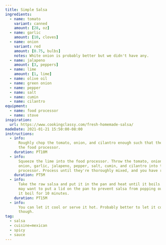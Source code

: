 ```yaml
---
title: Simple Salsa
ingredients:
  - name: tomato
    variant: canned
    amount: [28, oz]
  - name: garlic
    amount: [10, cloves]
  - name: onion
    variant: red
    amount: [0.75, bulbs]
    notes: White onion is probably better but we didn't have any.
  - name: jalapeno
    amount: [3, peppers]
  - name: lime
    amount: [1, lime]
  - name: olive oil
  - name: green onion
  - name: pepper
  - name: salt
  - name: cumin
  - name: cilantro
equipment:
  - name: food processor
  - name: stove
inspiration:
  url: https://www.cookingclassy.com/fresh-homemade-salsa/
madeDate: 2021-01-21 15:50:00-08:00
instructions:
  - info:
      Roughly chop the tomato, onion, and cilantro enough such that they fit in
      the food processor.
    duration: PT10M
  - info:
      Squeeze the lime into the food processor. Throw the tomato, onion, green
      onion, garlic, jalapeno, pepper, salt, cumin, and cilantro into the food
      processor. Process until they're thoroughly mixed, and you have raw salsa.
    duration: PT5M
  - info:
      Take the raw salsa and put it in the pan and heat until it boils. **You
      may want to put a lid on the pan to prevent salsa from popping out.** Let
      it boil for 10 minutes.
    duration: PT15M
  - info:
      You can let it cool or serve it hot. Probably better to let it cool first,
      though.
tag:
  - salsa
  - cuisine=mexican
  - spicy
  - sauce
---
```

